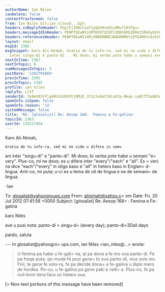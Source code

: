 ```yaml
---
authorName: Ian Niles
canDelete: false
contentTrasformed: false
from: Ian Niles &lt;ian_niles@...&gt;
headers.inReplyToHeader: PGp1YjI0NitoaTIyQGVHcm91cHMuY29tPg==
headers.messageIdInHeader: PENPTDEwNS1XMTRFOTdCNTI3RDhDREZDRkI5RkUyQzhCRDgwQHBoeC5nYmw+
headers.referencesHeader: PENPTDEwNS1XMjVBRERBMDJBQkM0MkYzQTQ4RDYzQzhCRDQwQHBoeC5nYmw+LDxqdWIyNDYraGkyMkBlR3JvdXBzLmNvbT4=
layout: email
msgId: 2366
msgSnippet: Karo Ali-Nimah, Gratia de tu info-ra, sed mi ne vide u difere in semani
  inter singu-di e panto-di .  Mi doxo; bi verba pote habe u semani every .  Plus-co,
nextInTime: 2367
nextInTopic: 0
numMessagesInTopic: 3
postDate: '1342791669'
prevInTime: 2365
prevInTopic: 2365
profile: ian_niles
replyTo: LIST
senderId: tk8mXB3VYlgA0CdzUOVXYjQMiD_JYJL5vOmfJKLoU7p-Nkao-iyBtTTSa8ESoLBA_2sTXLue5V0-OWLc5lGRm7dUR-SmmPBp
spamInfo.isSpam: false
spamInfo.reason: '12'
systemMessage: false
title: 'RE: [glosalist] Re: Aesop 168:  Femina e Fe-galina'
topicId: 2363
userId: 135517454
---
```



Karo Ali-Nimah,
 
    Gratia de tu info-ra, sed mi ne vide u difere in sem=
ani inter "singu-di" e "panto-di".  Mi doxo; bi verba pote habe u semani "e=
very".  Plus-co, mi ne doxo; es u difere inter "every"/"each" e "all".  Es =
veri; na dice "each"/"every" in oligo kaso e "all" in hetero kaso in Englan=
d-lingua.  Anti-co, mi puta; u-ci es u tema de uti de lingua e ne de semani=
 de lingua. 
 
-Ian



To: glosalist@yahoogroups.com
From: alinimah@yahoo.c=
om
Date: Fri, 20 Jul 2012 07:41:58 +0000
Subject: [glosalist] Re: Aesop 168=
: Femina e Fe-galina

  



karo Niles

ave
u pusi nota:
panto-di > singu-d=
i(every day); panto-di=3Dall days

pardo, saluta

--- In glosalist@yahoogro=
ups.com, Ian Niles <ian_niles@...> wrote:
>
> 
> U femina pa habe u fe-gali=
na, qi pa dona a fe mo ova panto-di. Fe pa freqe puta; qo-mode fe posi gene=
 bi ova panto-di, vice solo mo. Fini, te gene fe volu-ra, fe pa decide dona=
 a fe-galina u diplo mero de hordea. Po-co, u fe-galina pa gene paki e radi=
a. Plus-co, fe pa nuli-kron itera face un hetero ova.
>




 		 	   		  

[=
Non-text portions of this message have been removed]



